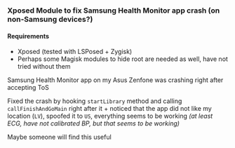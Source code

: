 ### Xposed Module to fix Samsung Health Monitor app crash (on non-Samsung devices?)
#### Requirements
* Xposed (tested with LSPosed + Zygisk)
* Perhaps some Magisk modules to hide root are needed as well, have not tried without them

Samsung Health Monitor app on my Asus Zenfone was crashing right after accepting ToS

Fixed the crash by hooking `startLibrary` method and calling `callFinishAndGoMain` right after it + noticed that the app did not like my location (`LV`), spoofed it to `US`, everything seems to be working _(at least ECG, have not calibrated BP, but that seems to be working)_

Maybe someone will find this useful